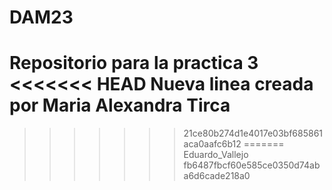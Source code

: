 # DAM23
Repositorio para la practica 3
<<<<<<< HEAD
Nueva linea creada por Maria Alexandra Tirca
=======
>>>>>>> 21ce80b274d1e4017e03bf685861aca0aafc6b12
=======
Eduardo_Vallejo
>>>>>>> fb6487fbcf60e585ce0350d74aba6d6cade218a0

